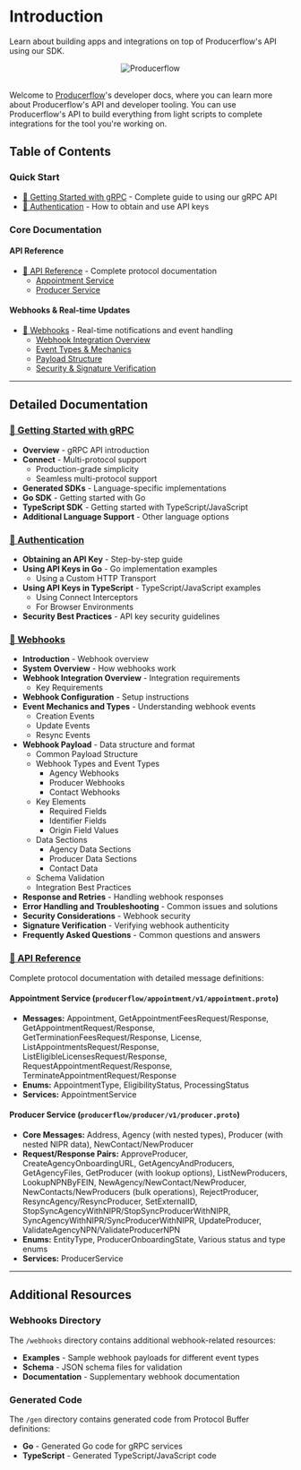 # Introduction

Learn about building apps and integrations on top of Producerflow's API using our SDK.

<!-- markdownlint-disable MD033 -->
<div align="center">
  <img src="https://framerusercontent.com/images/Sqd0oOCQAQNo92PjocWBUmSjERA.png" alt="Producerflow"/>
</div>
<br/>
<!-- markdownlint-enable MD033 -->

Welcome to [Producerflow](https://www.producerflow.com)'s developer docs, where you can learn more about Producerflow's API and developer tooling. You can use Producerflow's API to build everything from light scripts to complete integrations for the tool you're working on.

## Table of Contents

### Quick Start

- [🚀 Getting Started with gRPC](https://github.com/producerflow/producerflowapi/wiki/Getting-started-with-grpc) - Complete guide to using our gRPC API
- [🔐 Authentication](https://github.com/producerflow/producerflowapi/wiki/Authentication) - How to obtain and use API keys

### Core Documentation

#### API Reference

- [📖 API Reference](https://github.com/producerflow/producerflowapi/wiki/API-Reference) - Complete protocol documentation
  - [Appointment Service](https://github.com/producerflow/producerflowapi/wiki/API-Reference#producerflow-appointment-v1-appointment-proto)
  - [Producer Service](https://github.com/producerflow/producerflowapi/wiki/API-Reference#producerflow-producer-v1-producer-proto)

#### Webhooks & Real-time Updates

- [🔔 Webhooks](https://github.com/producerflow/producerflowapi/wiki/Webhooks) - Real-time notifications and event handling
  - [Webhook Integration Overview](https://github.com/producerflow/producerflowapi/wiki/Webhooks#3-webhook-integration-overview)
  - [Event Types & Mechanics](https://github.com/producerflow/producerflowapi/wiki/Webhooks#5-event-mechanics-and-types)
  - [Payload Structure](https://github.com/producerflow/producerflowapi/wiki/Webhooks#6-webhook-payload)
  - [Security & Signature Verification](Webhooks.md#10-signature-verification)

---

## Detailed Documentation

### [🚀 Getting Started with gRPC](https://github.com/producerflow/producerflowapi/wiki/Getting-started-with-grpc)

- **Overview** - gRPC API introduction
- **Connect** - Multi-protocol support
  - Production-grade simplicity
  - Seamless multi-protocol support
- **Generated SDKs** - Language-specific implementations
- **Go SDK** - Getting started with Go
- **TypeScript SDK** - Getting started with TypeScript/JavaScript
- **Additional Language Support** - Other language options

### [🔐 Authentication](https://github.com/producerflow/producerflowapi/wiki/Authentication)

- **Obtaining an API Key** - Step-by-step guide
- **Using API Keys in Go** - Go implementation examples
  - Using a Custom HTTP Transport
- **Using API Keys in TypeScript** - TypeScript/JavaScript examples
  - Using Connect Interceptors
  - For Browser Environments
- **Security Best Practices** - API key security guidelines

### [🔔 Webhooks](https://github.com/producerflow/producerflowapi/wiki/Webhooks)

- **Introduction** - Webhook overview
- **System Overview** - How webhooks work
- **Webhook Integration Overview** - Integration requirements
  - Key Requirements
- **Webhook Configuration** - Setup instructions
- **Event Mechanics and Types** - Understanding webhook events
  - Creation Events
  - Update Events
  - Resync Events
- **Webhook Payload** - Data structure and format
  - Common Payload Structure
  - Webhook Types and Event Types
    - Agency Webhooks
    - Producer Webhooks
    - Contact Webhooks
  - Key Elements
    - Required Fields
    - Identifier Fields
    - Origin Field Values
  - Data Sections
    - Agency Data Sections
    - Producer Data Sections
    - Contact Data
  - Schema Validation
  - Integration Best Practices
- **Response and Retries** - Handling webhook responses
- **Error Handling and Troubleshooting** - Common issues and solutions
- **Security Considerations** - Webhook security
- **Signature Verification** - Verifying webhook authenticity
- **Frequently Asked Questions** - Common questions and answers

### [📖 API Reference](https://github.com/producerflow/producerflowapi/wiki/API-Reference)

Complete protocol documentation with detailed message definitions:

#### Appointment Service (`producerflow/appointment/v1/appointment.proto`)

- **Messages:** Appointment, GetAppointmentFeesRequest/Response, GetAppointmentRequest/Response, GetTerminationFeesRequest/Response, License, ListAppointmentsRequest/Response, ListEligibleLicensesRequest/Response, RequestAppointmentRequest/Response, TerminateAppointmentRequest/Response
- **Enums:** AppointmentType, EligibilityStatus, ProcessingStatus
- **Services:** AppointmentService

#### Producer Service (`producerflow/producer/v1/producer.proto`)

- **Core Messages:** Address, Agency (with nested types), Producer (with nested NIPR data), NewContact/NewProducer
- **Request/Response Pairs:** ApproveProducer, CreateAgencyOnboardingURL, GetAgencyAndProducers, GetAgencyFiles, GetProducer (with lookup options), ListNewProducers, LookupNPNByFEIN, NewAgency/NewContact/NewProducer, NewContacts/NewProducers (bulk operations), RejectProducer, ResyncAgency/ResyncProducer, SetExternalID, StopSyncAgencyWithNIPR/StopSyncProducerWithNIPR, SyncAgencyWithNIPR/SyncProducerWithNIPR, UpdateProducer, ValidateAgencyNPN/ValidateProducerNPN
- **Enums:** EntityType, ProducerOnboardingState, Various status and type enums
- **Services:** ProducerService

---

## Additional Resources

### Webhooks Directory

The `/webhooks` directory contains additional webhook-related resources:

- **Examples** - Sample webhook payloads for different event types
- **Schema** - JSON schema files for validation
- **Documentation** - Supplementary webhook documentation

### Generated Code

The `/gen` directory contains generated code from Protocol Buffer definitions:

- **Go** - Generated Go code for gRPC services
- **TypeScript** - Generated TypeScript/JavaScript code
